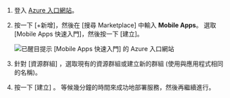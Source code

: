 1. 登入 [Azure 入口網站]。
2. 按一下 [+新增]，然後在 [搜尋 Marketplace] 中輸入 **Mobile Apps**。 選取 [Mobile Apps 快速入門]，然後按一下 [建立]。
   
    ![已醒目提示 [Mobile Apps 快速入門] 的 Azure 入口網站](./media/app-service-mobile-dotnet-backend-create-new-service/search-mobile-apps-quickstart.png)
3. 針對 [資源群組] ，選取現有的資源群組或建立新的群組 (使用與應用程式相同的名稱)。 
4. 按一下 [建立] 。 等候幾分鐘的時間來成功地部署服務，然後再繼續進行。

<!-- URLs. -->
[Azure 入口網站]: https://portal.azure.com/
